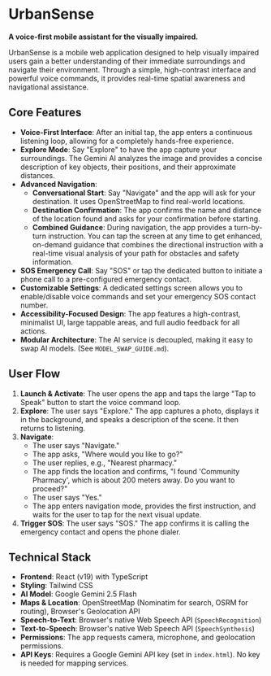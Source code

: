# UrbanSense

**A voice-first mobile assistant for the visually impaired.**

UrbanSense is a mobile web application designed to help visually impaired users gain a better understanding of their immediate surroundings and navigate their environment. Through a simple, high-contrast interface and powerful voice commands, it provides real-time spatial awareness and navigational assistance.

## Core Features

-   **Voice-First Interface**: After an initial tap, the app enters a continuous listening loop, allowing for a completely hands-free experience.
-   **Explore Mode**: Say "Explore" to have the app capture your surroundings. The Gemini AI analyzes the image and provides a concise description of key objects, their positions, and their approximate distances.
-   **Advanced Navigation**:
    -   **Conversational Start**: Say "Navigate" and the app will ask for your destination. It uses OpenStreetMap to find real-world locations.
    -   **Destination Confirmation**: The app confirms the name and distance of the location found and asks for your confirmation before starting.
    -   **Combined Guidance**: During navigation, the app provides a turn-by-turn instruction. You can tap the screen at any time to get enhanced, on-demand guidance that combines the directional instruction with a real-time visual analysis of your path for obstacles and safety information.
-   **SOS Emergency Call**: Say "SOS" or tap the dedicated button to initiate a phone call to a pre-configured emergency contact.
-   **Customizable Settings**: A dedicated settings screen allows you to enable/disable voice commands and set your emergency SOS contact number.
-   **Accessibility-Focused Design**: The app features a high-contrast, minimalist UI, large tappable areas, and full audio feedback for all actions.
-   **Modular Architecture**: The AI service is decoupled, making it easy to swap AI models. (See `MODEL_SWAP_GUIDE.md`).

## User Flow

1.  **Launch & Activate**: The user opens the app and taps the large "Tap to Speak" button to start the voice command loop.
2.  **Explore**: The user says "Explore." The app captures a photo, displays it in the background, and speaks a description of the scene. It then returns to listening.
3.  **Navigate**:
    -   The user says "Navigate."
    -   The app asks, "Where would you like to go?"
    -   The user replies, e.g., "Nearest pharmacy."
    -   The app finds the location and confirms, "I found 'Community Pharmacy', which is about 200 meters away. Do you want to proceed?"
    -   The user says "Yes."
    -   The app enters navigation mode, provides the first instruction, and waits for the user to tap for the next visual update.
4.  **Trigger SOS**: The user says "SOS." The app confirms it is calling the emergency contact and opens the phone dialer.

## Technical Stack

-   **Frontend**: React (v19) with TypeScript
-   **Styling**: Tailwind CSS
-   **AI Model**: Google Gemini 2.5 Flash
-   **Maps & Location**: OpenStreetMap (Nominatim for search, OSRM for routing), Browser's Geolocation API
-   **Speech-to-Text**: Browser's native Web Speech API (`SpeechRecognition`)
-   **Text-to-Speech**: Browser's native Web Speech API (`SpeechSynthesis`)
-   **Permissions**: The app requests camera, microphone, and geolocation permissions.
-   **API Keys**: Requires a Google Gemini API key (set in `index.html`). No key is needed for mapping services.